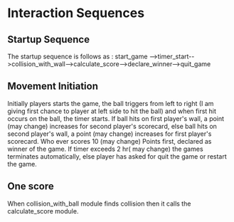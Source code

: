 # Interaction Sequences

## Startup Sequence

The startup sequence is follows as : start_game -->timer_start-->collision_with_wall-->calculate_score-->declare_winner-->quit_game

## Movement Initiation

Initially players starts the game, the ball triggers from left to right (I am giving first chance to
player at left side to hit the ball) and when first hit occurs on the ball, the timer starts. If ball
hits on first player's wall, a point (may change) increases for second player's scorecard, else ball 
hits on second player's wall,  a point (may change) increases for first player's scorecard. Who ever
scores 10 (may change) Points first, declared as winner of the game. If timer exceeds 2 hr( may change)
the games terminates automatically, else player has asked for quit the game or restart the game.

## One score

When collision_with_ball module finds collision then it calls the calculate_score module.
